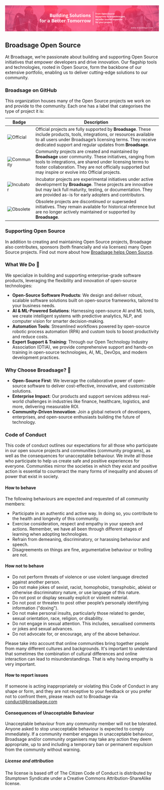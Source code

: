 ![Broadsage Collaboration Image](https://github.com/broadsage/.github/blob/main/profile/banner.png)

## Broadsage Open Source

At Broadsage, we’re passionate about building and supporting Open Source initiatives that empower developers and drive innovation. Our flagship tools and technologies, rooted in Open Source, form the backbone of our extensive portfolio, enabling us to deliver cutting-edge solutions to our community.

### Broadsage on GitHub

This organization houses many of the Open Source projects we work on and provide to the community. Each one has a label that categorises the type of project it is:

| Badge        | Description           
| ------------- |-------------|
| ![Official](https://img.shields.io/badge/project-official-green.svg?colorA=303033&colorB=ff8a2c&label=Broadsage&style=for-the-badge) |Official projects are fully supported by **Broadsage**. These include products, tools, integrations, or resources available to all users under Broadsage’s licensing terms. They receive dedicated support and regular updates from **Broadsage**.|
| ![Community](https://img.shields.io/badge/project-community-green.svg?colorA=303033&colorB=28B8A0&label=Broadsage&style=for-the-badge) |  Community projects are created and maintained by **Broadsage** user community. These initiatives, ranging from tools to integrations, are shared under licensing terms to foster collaboration. They are not officially supported but may inspire or evolve into Official projects.|
| ![Incubator](https://img.shields.io/badge/project-incubator-green.svg?colorA=303033&colorB=c3cf00&label=Broadsage&style=for-the-badge) | Incubator projects are experimental initiatives under active development by **Broadsage**. These projects are innovative but may lack full maturity, testing, or documentation. They are provided as-is for early adopters and contributors.|
| ![Obsolete](https://img.shields.io/badge/project-obsolete-green.svg?colorA=303033&colorB=D1D1D2&label=Broadsage&style=for-the-badge) | Obsolete projects are discontinued or superseded initiatives. They remain available for historical reference but are no longer actively maintained or supported by **Broadsage**.|

### Supporting Open Source

In addition to creating and maintaining Open Source projects, Broadsage also contributes, sponsors (both financially and via licenses) many Open Source projects. Find out more about how [Broadsage helps Open Source](https://broadsage.com/opensource).

### What We Do 🚀

We specialize in building and supporting enterprise-grade software products, leveraging the flexibility and innovation of open-source technologies:

- **Open-Source Software Products**: We design and deliver robust, scalable software solutions built on open-source frameworks, tailored to your business needs.
- **AI & ML-Powered Solutions**: Harnessing open-source AI and ML tools, we create intelligent systems with predictive analytics, NLP, and computer vision for smarter decision-making.
- **Automation Tools**: Streamlined workflows powered by open-source robotic process automation (RPA) and custom tools to boost productivity and reduce costs.
- **Expert Support & Training**: Through our Open Technology Industry Association (OTIA), we provide comprehensive support and hands-on training in open-source technologies, AI, ML, DevOps, and modern development practices.

### Why Choose Broadsage? 💼

- **Open-Source First**: We leverage the collaborative power of open-source software to deliver cost-effective, innovative, and customizable solutions.
- **Enterprise Impact**: Our products and support services address real-world challenges in industries like finance, healthcare, logistics, and more, delivering measurable ROI.
- **Community-Driven Innovation**: Join a global network of developers, enterprises, and open-source enthusiasts building the future of technology.

### Code of Conduct

This code of conduct outlines our expectations for all those who participate in our open source projects and communities (community programs), as well as the consequences for unacceptable behaviour. We invite all those who participate to help us create safe and positive experiences for everyone. Communities mirror the societies in which they exist and positive action is essential to counteract the many forms of inequality and abuses of power that exist in society. 

#### How to behave
The following behaviours are expected and requested of all community members:

* Participate in an authentic and active way. In doing so, you contribute to the health and longevity of this community.
* Exercise consideration, respect and empathy in your speech and actions. Remember, we have all been through different stages of learning when adopting technologies.
* Refrain from demeaning, discriminatory, or harassing behaviour and speech.
* Disagreements on things are fine, argumentative behaviour or trolling are not.

#### How not to behave

* Do not perform threats of violence or use violent language directed against another person.
* Do not make jokes of sexist, racist, homophobic, transphobic, ableist or otherwise discriminatory nature, or use language of this nature.
* Do not post or display sexually explicit or violent material.
* Do not post or threaten to post other people’s personally identifying information ("doxing").
* Do not make personal insults, particularly those related to gender, sexual orientation, race, religion, or disability.
* Do not engage in sexual attention. This includes, sexualised comments or jokes and sexual advances.
* Do not advocate for, or encourage, any of the above behaviour.

Please take into account that online communities bring together people from many different cultures and backgrounds. It's important to understand that sometimes the combination of cultural differences and online interaction can lead to misunderstandings. That is why having empathy is very important.

#### How to report issues

If someone is acting inappropriately or violating this Code of Conduct in any shape or form, and they are not receptive to your feedback or you prefer not to confront them, please reach out to Broadsage via conduct@broadsage.com 

#### Consequences of Unacceptable Behaviour

Unacceptable behaviour from any community member will not be tolerated. Anyone asked to stop unacceptable behaviour is expected to comply immediately. If a community member engages in unacceptable behaviour, Broadsage and/or community organisers may take any action they deem appropriate, up to and including a temporary ban or permanent expulsion from the community without warning.

##### License and attribution
The license is based off of The Citizen Code of Conduct is distributed by Stumptown Syndicate under a Creative Commons Attribution-ShareAlike license.
